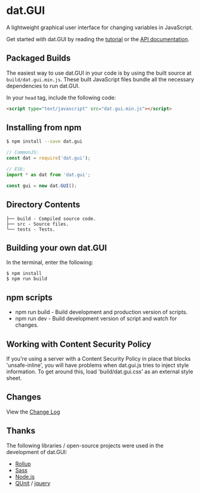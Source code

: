 # dat.GUI
A lightweight graphical user interface for changing variables in JavaScript. 

Get started with dat.GUI by reading the [tutorial](http://workshop.chromeexperiments.com/examples/gui)
or the [API documentation](API.md).



## Packaged Builds
The easiest way to use dat.GUI in your code is by using the built source at `build/dat.gui.min.js`. These built JavaScript files bundle all the necessary dependencies to run dat.GUI.

In your `head` tag, include the following code:
```html
<script type="text/javascript" src="dat.gui.min.js"></script>
```

## Installing from npm

```bash
$ npm install --save dat.gui
```

```js
// CommonJS:
const dat = require('dat.gui');

// ES6:
import * as dat from 'dat.gui';

const gui = new dat.GUI();
```

## Directory Contents

```
├── build - Compiled source code.
├── src - Source files.
└── tests - Tests.
```

## Building your own dat.GUI

In the terminal, enter the following:

```
$ npm install
$ npm run build
```

## npm scripts

- npm run build - Build development and production version of scripts.
- npm run dev - Build development version of script and watch for changes.


## Working with Content Security Policy
If you're using a server with a Content Security Policy in place that blocks 'unsafe-inline', you will have problems when dat.gui.js tries to inject style information. To get around this, load 'build/dat.gui.css' as an external style sheet.

## Changes
View the [Change Log](CHANGELOG.md)

## Thanks
The following libraries / open-source projects were used in the development of dat.GUI:
 * [Rollup](https://rollupjs.org)
 * [Sass](http://sass-lang.com/)
 * [Node.js](http://nodejs.org/)
 * [QUnit](https://github.com/jquery/qunit) / [jquery](http://jquery.com/)